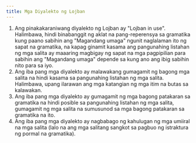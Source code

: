 ```yaml
---
title: Mga Diyalekto ng Lojban
---
```


1. Ang pinakakaraniwang diyalekto ng Lojban ay "Lojban in use". Halimbawa, hindi binabanggit ng aklat na pang-reperensya sa gramatika kung paano sabihin ang "Magandang umaga" ngunit naglalaman ito ng sapat na gramatika, na kapag ginamit kasama ang pangunahing listahan ng mga salita ay maaaring magbigay ng sapat na mga pagpipilian para sabihin ang "Magandang umaga" depende sa kung ano ang ibig sabihin nito para sa iyo.
2. Ang iba pang mga diyalekto ay malawakang gumagamit ng bagong mga salita na hindi kasama sa pangunahing listahan ng mga salita. Halimbawa, upang ilarawan ang mga katangian ng mga itim na butas sa kalawakan.
3. Ang iba pang mga diyalekto ay gumagamit ng mga bagong patakaran sa gramatika na hindi posible sa pangunahing listahan ng mga salita, gumagamit ng mga salita na sumusunod sa mga bagong patakaran sa gramatika na ito.
4. Ang iba pang mga diyalekto ay nagbabago ng kahulugan ng mga umiiral na mga salita (lalo na ang mga salitang sangkot sa pagbuo ng istraktura ng pormal na gramatika).
